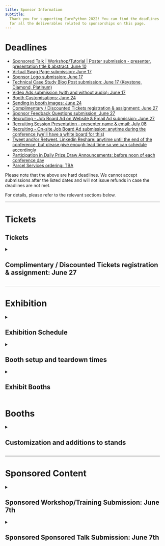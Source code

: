 ```yaml
---
title: Sponsor Information
subtitle:
  Thank you for supporting EuroPython 2022! You can find the deadlines and specs
  for all the deliverables related to sponsorships on this page.
---
```


# Deadlines

<ul>
 <li><a href="#Tickets"> Sponsored Talk | Workshop/Tutorial | Poster submission - presenter, presentation title & abstract: June 10 </a></li>
 <li><a href="#"> Virtual Swag Page submission: June 17 </a></li>
 <li><a href="#"> Sponsor Logo submission: June 17 </a></li>
 <li><a href="#"> Technical Case Study Blog Post submission: June 17 (Keystone, Diamond, Platinum) </a></li>
 <li><a href="#"> Video Ads submission (with and without audio): June 17 </a></li>
 <li><a href="#"> Booth Customisations: June 24 </a></li>
 <li><a href="#"> Sending in booth images: June 24 </a></li>
 <li><a href="#"> Complimentary / Discounted Tickets registration & assignment: June 27 </a></li>
 <li><a href="#"> Sponsor Feedback Questions submission:  June 27 </a></li>
 <li><a href="#"> Recruiting - Job Board Ad on Website & Email Ad submission: June 27 </a></li>
 <li><a href="#"> Recruiting Session Presentation - presenter name & email: July 08 </a></li>
 <li><a href="#"> Recruiting - On-site Job Board Ad submission: anytime during the conference (we'll have a white board for this) </a></li>
 <li><a href="#"> Tweet and/or Retweet. Linkedin Reshare: anytime until the end of the conference, but please give enough lead time so we can schedule accordingly </a></li>
 <li><a href="#"> Participation in Daily Prize Draw Announcements: before noon of each conference day </a></li>
 <li><a href="#"> Parcel Services ordering: TBA </a></li>
</ul>

Please note that the above are hard deadlines. We cannot accept submissions after the listed dates and will not issue refunds in case the deadlines are not met.

For details, please refer to the relevant sections below.

---
# Tickets
<h2>Tickets</h2>
<details>
  <summary><h2> Complimentary / Discounted Tickets registration & assignment: June 27 </h2></summary>

  <h3>Registration Process</h3>
  <ol>
  	<li>
      <strong> Purchase the tickets in bulk by using the voucher links sent to you. </strong> They will be sent out to the sponsor representative. Please follow the direct email instructions and purchase all of the tickets you are entitled to.
    </li>
  	<li>
      <strong> Assign tickets </strong>: Assign the tickets to every team member that you have chosen to attend the conference. You can assign them by changing your order details after you make the order. Click the order URL in your order confirmation email from support@pretix.eu with Subject: Your order: XXXX and amend accordingly.
    </li>
  </ol>
  Please finalise assigning all tickets to your team by June 27, so we have enough lead time for badge printing.

  Note: We enforce a strict named pass policy. If your sponsorship package includes delivering a sponsored talk, workshop/tutorial or poster, you will also need to <strong> assign the presenter a ticket. </strong> Without a named ticket, our registration team will not be able to allow them into the conference.
  We are happy to convert each conference ticket to 3 day passes. Email sponsoring@europython.eu in advance to state your preference.
</details>

---

# Exhibition
<details>
  <summary><h2>Exhibition Schedule</h2></summary>

The exhibition is open during the three main conference days only, from
Wednesday to Friday.

Exhibit opening times are: 9am to 6pm on Wednesday and Thursday, 9am to 5pm on
Friday.

Please ensure that prominent booths will be staffed during the opening hours.
Normal booths need to be staffed at least during the official breaks.

</details>

<details>
  <summary><h2>Booth setup and teardown times</h2></summary>

Time for setting up the booths will be Tuesday, July 9th, around 15:00 (to be
confirmed by the booth builder) and Wednesday, July 10th, 8:00 - 10:00.

The tear down of the booths will be possible on Friday, Jul 12th, starting at
16:45 (to be confirmed by the booth builder).

</details>

<details>
  <summary><h2>Exhibit Booths</h2></summary>
Sponsors of Silver and above will all be assigned a booth, ranging from 6-56 sqm depending on the package.

</strong> Please refer to the EuroPython 2022 - Exhibit Booths.pdf for mockups and what is included in your booth, as part of your sponsorship package. </strong>
</details>

# Booths
<details>
  <summary><h2>Customization and additions to stands</h2></summary>
All booth graphics can be upgraded from the default Wall Banner Graphic to Stretched Graphics.

There are other add-ons you can order, such as TV sets and furniture for your booth.

For all upgrades and add-on orders, please fill in the EuroPython 2022- Booth Order Forms.pdf and contact Tony O’Brien from OBExpo directly: tony@obexpo.ie

Deadline for ordering booth customisation and addons: Friday 24 June. A 30% surcharge will apply afterwards.
Submission Channel: Contact Tony from OBExpo contact: tony@obexpo.ie
</details>

---

# Sponsored Content

<details>
  <summary><h2>Sponsored Workshop/Training Submission: June 7th</h2></summary>

As a Keystone, or sponsors having purchased a Sponsored Workshop/Training, you
get one slot of 180 minutes as part of the official conference training/workshop
schedule (Monday & Tuesday, 26&27 July). Please let us know the trainer's name
by June 7th, so we can contact them for scheduling preferences and coordinate
with the Program Workgroup to guide them through the training/workshop
submission.

Deadline for submitting the trainer’s name for the Sponsored Workshop/Training:
June 7th Submission Channel: email sponsoring@europython.eu

</details>

<details>
  <summary><h2>Sponsored Sponsored Talk Submission: June 7th</h2></summary>

As a Keystone, Diamond and Gold sponsor or sponsors having purchased a Sponsored
Talk, you get one slot of 30 minutes as part of the official conference schedule
(Wednesday to Friday, 28-30 July). Please let us know the speaker's name by June
7th, so we can contact them for scheduling preferences and coordinate with the
Program Workgroup to guide them through the talk submission.

Deadline for submitting the speaker’s name for the Sponsored Talk: June 7th
Submission Channel: email sponsoring@europython.eu

</details>
